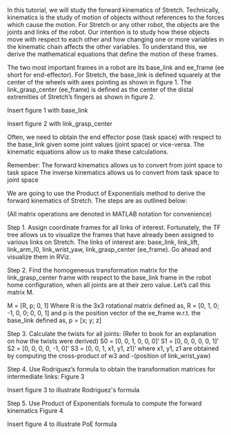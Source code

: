 In this tutorial, we will study the forward kinematics of Stretch. Technically, kinematics is the study of motion of objects without references to the forces which cause the motion. For Stretch or any other robot, the objects are the joints and links of the robot. Our intention is to study how these objects move with respect to each other and how changing one or more variables in the kinematic chain affects the other variables. To understand this, we derive the mathematical equations that define the motion of these frames.

The two most important frames in a robot are its base_link and ee_frame (ee short for end-effector). For Stretch, the base_link is defined squarely at the center of the wheels with axes pointing as shown in figure 1. The link_grasp_center (ee_frame) is defined as the center of the distal extremities of Stretch’s fingers as shown in figure 2.

Insert figure 1 with base_link

Insert figure 2 with link_grasp_center

Often, we need to obtain the end effector pose (task space) with respect to the base_link given some joint values (joint space) or vice-versa. The kinematic equations allow us to make these calculations.

Remember:
The forward kinematics allows us to convert from joint space to task space
The inverse kinematics allows us to convert from task space to joint space

We are going to use the Product of Exponentials method to derive the forward kinematics of Stretch. The steps are as outlined below:

(All matrix operations are denoted in MATLAB notation for convenience)

Step 1. Assign coordinate frames for all links of interest. Fortunately, the TF tree allows us to visualize the frames that have already been assigned to various links on Stretch. The links of interest are: base_link, link_lift, link_arm_l0, link_wrist_yaw, link_grasp_center (ee_frame). Go ahead and visualize them in RViz.

Step 2. Find the homogeneous transformation matrix for the link_grasp_center frame with respect to the base_link frame in the robot home configuration, when all joints are at their zero value. Let’s call this matrix M.

M = [R, p; 0, 1]
Where R is the 3x3 rotational matrix defined as,
R = [0, 1, 0; -1, 0, 0; 0, 0, 1] 
and p is the position vector of the ee_frame w.r.t. the base_link defined as,
p = [x; y; z]

Step 3. Calculate the twists for all joints: 
(Refer to book for an explanation on how the twists were derived)
S0 = [0, 0, 1, 0, 0, 0]’
S1 = [0, 0, 0, 0, 0, 1]’
S2 = [0, 0, 0, 0, -1, 0]’
S3 = [0, 0, 1, x1, y1, z1]’ 
where x1, y1, z1 are obtained by computing the cross-product of w3 and -(position of link_wrist_yaw)

Step 4. Use Rodriguez’s formula to obtain the transformation matrices for intermediate links:
Figure 3

Insert figure 3 to illustrate Rodriguez's formula

Step 5. Use Product of Exponentials formula to compute the forward kinematics
Figure 4

Insert figure 4 to illustrate PoE formula


